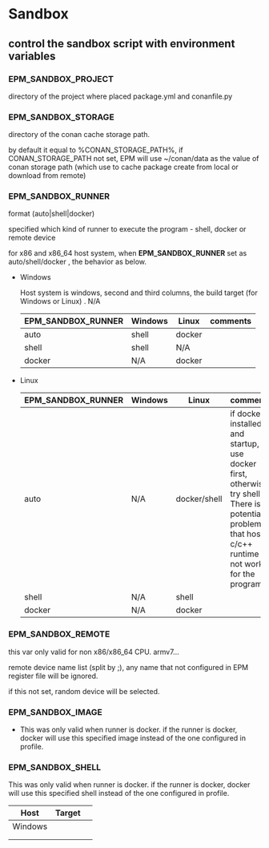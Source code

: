 # Sandbox



## control the sandbox script with environment variables



### EPM_SANDBOX_PROJECT 

directory of the project where placed package.yml and conanfile.py



### EPM_SANDBOX_STORAGE

directory of the conan cache storage  path.

by default it equal to %CONAN_STORAGE_PATH%, if CONAN_STORAGE_PATH not set, EPM will use ~/conan/data as the value of conan storage path (which use to cache package create from local or download from remote)

### EPM_SANDBOX_RUNNER

format (auto|shell|docker)

specified which kind of runner to execute the program - shell, docker or remote device

for x86 and x86_64 host system, when **EPM_SANDBOX_RUNNER** set as auto/shell/docker , the behavior as below.

* Windows

  Host system is windows, second and third columns, the build target (for Windows or Linux) . N/A 

  | EPM_SANDBOX_RUNNER | Windows | Linux  | comments |
  | ------------------ | ------- | ------ | -------- |
  | auto               | shell   | docker |          |
  | shell              | shell   | N/A    |          |
  | docker             | N/A     | docker |          |

  

* Linux

    

  | EPM_SANDBOX_RUNNER | Windows | Linux        | comments                                                     |
  | ------------------ | ------- | ------------ | ------------------------------------------------------------ |
  | auto               | N/A     | docker/shell | if docker installed and startup, use docker first, otherwise try shell. There is potential problem that host c/c++ runtime is not work for the program. |
  | shell              | N/A     | shell        |                                                              |
  | docker             | N/A     | docker       |                                                              |

### EPM_SANDBOX_REMOTE

this var only valid for non x86/x86_64 CPU. armv7...

remote device name list (split by ;), any name that not configured in EPM register file will be ignored.

if this not set, random device will be selected.



### EPM_SANDBOX_IMAGE

* This was only valid when runner is docker. if the runner is docker, docker will use this specified image instead of the one configured in profile.

### EPM_SANDBOX_SHELL

This was only valid when runner is docker. if the runner is docker, docker will use this specified shell instead of the one configured in profile.







| Host    | Target |      |
| ------- | ------ | ---- |
| Windows |        |      |
|         |        |      |
|         |        |      |

